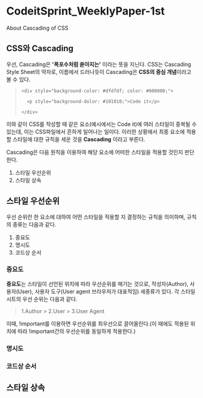 # CodeitSprint_WeeklyPaper-1st
About Cascading of CSS

## CSS와 Cascading
우선, Cascading은 **'폭포수처럼 쏟아지는'** 이라는 뜻을 지닌다. CSS는 Cascading Style Sheet의 약자로, 이름에서 드러나듯이 Cascading은 **CSS의 중심 개념**이라고 볼 수 있다.

>  `<div style="background-color: #dfdfdf; color: #000000;">`
> 
>  `  <p style="background-dolor: #101010;">Code it</p>`
> 
>  `</div>`

이와 같이 CSS를 작성할 때 같은 요소(예시에서는 Code it)에 여러 스타일이 중복될 수 있는데, 이는 CSS파일에서 흔하게 일어나는 일이다. 
이러한 상황에서 최종 요소에 적용할 스타일에 대한 규칙을 세운 것을 **Cascading** 이라고 부른다.

Cascading은 다음 원칙을 이용하여 해당 요소에 어떠한 스타일을 적용할 것인지 판단한다.

1. 스타일 우선순위
2. 스타일 상속

## 스타일 우선순위
우선 순위란 한 요소에 대하여 어떤 스타일을 적용할 지 결정하는 규칙을 의미하며, 규칙의 종류는 다음과 같다.
1. 중요도
2. 명시도
3. 코드상 순서

### 중요도
**중요도**는 스타일이 선언된 위치에 따라 우선순위를 매기는 것으로, 작성자(Author), 사용자(User), 사용자 도구(User agent 브라우저가 대표적임) 세종류가 있다. 각 스타일 시트의 우선 순위는 다음과 같다.
> 1.Author > 2.User > 3.User Agent

이때, !important를 이용하면 우선순위를 최우선으로 끌어올린다.(이 때에도 적용된 위치에 따라 !important간의 우선순위를 동일하게 적용한다.)

### 명시도


### 코드상 순서



## 스타일 상속
